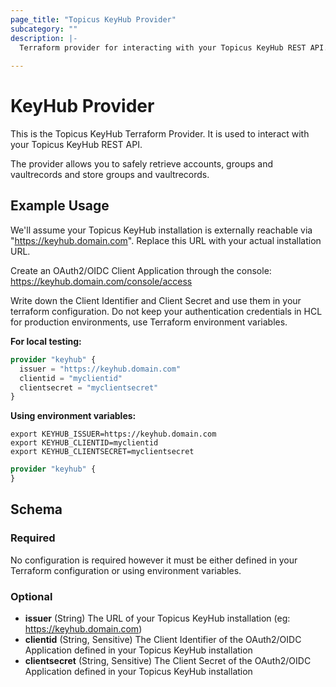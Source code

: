 ```yaml
--- 
page_title: "Topicus KeyHub Provider"
subcategory: ""
description: |-
  Terraform provider for interacting with your Topicus KeyHub REST API.
  
---
```


# KeyHub Provider

This is the Topicus KeyHub Terraform Provider. It is used to interact with your Topicus KeyHub REST API.

The provider allows you to safely retrieve accounts, groups and vaultrecords and store groups and vaultrecords.


## Example Usage

We'll assume your Topicus KeyHub installation is externally reachable via "https://keyhub.domain.com". Replace this URL with your actual installation URL.

Create an OAuth2/OIDC Client Application through the console:
https://keyhub.domain.com/console/access

Write down the Client Identifier and Client Secret and use them in your terraform configuration. Do not keep your authentication credentials in HCL for production environments, use Terraform environment variables.

**For local testing:**
```terraform
provider "keyhub" {
  issuer = "https://keyhub.domain.com"
  clientid = "myclientid"
  clientsecret = "myclientsecret"
}
```

**Using environment variables:**
```shell
export KEYHUB_ISSUER=https://keyhub.domain.com
export KEYHUB_CLIENTID=myclientid
export KEYHUB_CLIENTSECRET=myclientsecret
```

```terraform
provider "keyhub" {
}
```

## Schema

### Required

No configuration is required however it must be either defined in your Terraform configuration or using environment variables.

### Optional

- **issuer** (String) The URL of your Topicus KeyHub installation (eg: https://keyhub.domain.com)
- **clientid** (String, Sensitive) The Client Identifier of the OAuth2/OIDC Application defined in your Topicus KeyHub installation
- **clientsecret** (String, Sensitive) The Client Secret of the OAuth2/OIDC Application defined in your Topicus KeyHub installation
